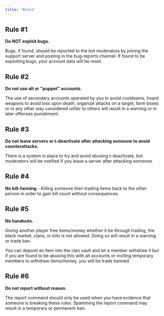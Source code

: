 ```yaml
---
title: 'Rules'
---
```


## Rule #1

**Do NOT exploit bugs.**

Bugs, if found, should be reported to the bot moderators by joining the support server and posting in the bug-reports channel. If found to be exploiting bugs, your account data will be reset.

## Rule #2

**Do not use alt or "puppet" accounts.**

The use of secondary accounts operated by you to avoid cooldowns, hoard weapons to avoid loss upon death, organize attacks on a target, farm boxes or in any other way considered unfair to others will result in a warning or in later offenses punishment.

## Rule #3

**Do not leave servers or t-deactivate after attacking someone to avoid counterattacks.**

There is a system in place to try and avoid abusing t-deactivate, but moderators will be notified if you leave a server after attacking someone.

## Rule #4

**No kill-farming** - Killing someone then trading items back to the other person in order to gain kill count without consequences.

## Rule #5

**No handouts.**

Giving another player free items/money whether it be through trading, the black market, clans, or kills is not allowed. Doing so will result in a warning or trade ban.

You can deposit an item into the clan vault and let a member withdraw it but if you are found to be abusing this with alt accounts or inviting temporary members to withdraw items/money, you will be trade banned.

## Rule #6

**Do not report without reason.**

The report command should only be used when you have evidence that someone is breaking these rules. Spamming the report command may result in a temporary or permanent ban.

